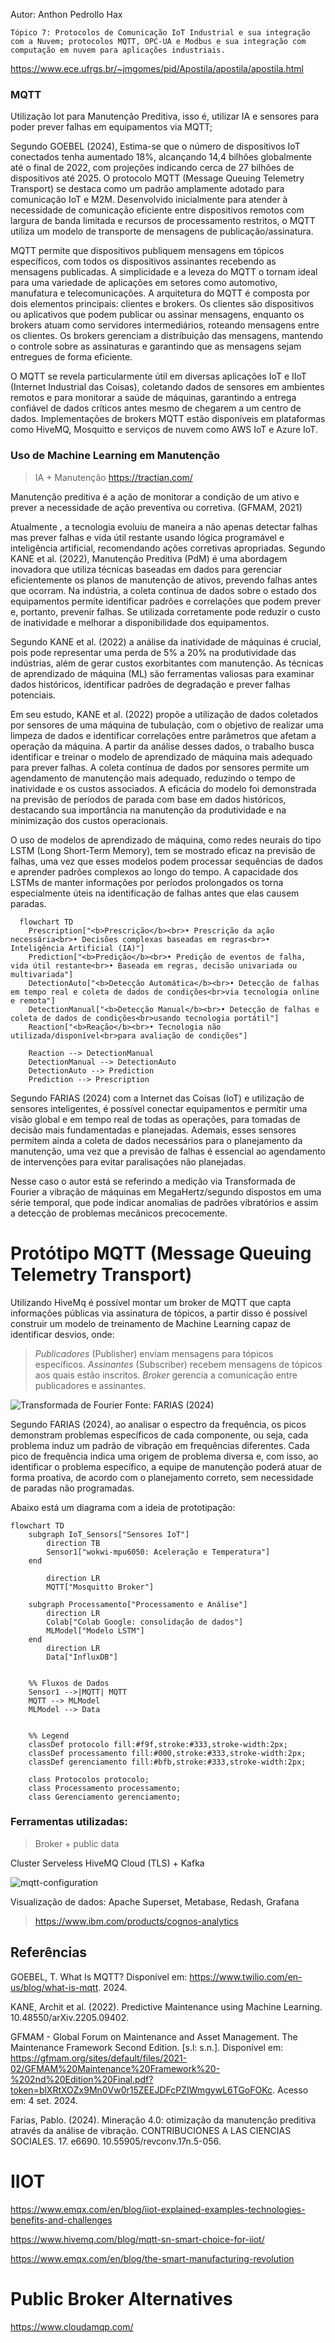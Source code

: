 Autor: Anthon Pedrollo Hax

    Tópico 7: Protocolos de Comunicação IoT Industrial e sua integração com a Nuvem; protocolos MQTT, OPC-UA e Modbus e sua integração com computação em nuvem para aplicações industriais.


https://www.ece.ufrgs.br/~jmgomes/pid/Apostila/apostila/apostila.html

### MQTT
Utilização Iot para Manutenção Preditiva, isso é, utilizar IA e sensores para poder prever falhas em equipamentos via MQTT;

Segundo GOEBEL (2024), Estima-se que o número de dispositivos IoT conectados tenha aumentado 18%, alcançando 14,4 bilhões globalmente até o final de 2022, com projeções indicando cerca de 27 bilhões de dispositivos até 2025. O protocolo MQTT (Message Queuing Telemetry Transport) se destaca como um padrão amplamente adotado para comunicação IoT e M2M. Desenvolvido inicialmente para atender à necessidade de comunicação eficiente entre dispositivos remotos com largura de banda limitada e recursos de processamento restritos, o MQTT utiliza um modelo de transporte de mensagens de publicação/assinatura. 


MQTT permite que dispositivos publiquem mensagens em tópicos específicos, com todos os dispositivos assinantes recebendo as mensagens publicadas. A simplicidade e a leveza do MQTT o tornam ideal para uma variedade de aplicações em setores como automotivo, manufatura e telecomunicações. A arquitetura do MQTT é composta por dois elementos principais: clientes e brokers. Os clientes são dispositivos ou aplicativos que podem publicar ou assinar mensagens, enquanto os brokers atuam como servidores intermediários, roteando mensagens entre os clientes. Os brokers gerenciam a distribuição das mensagens, mantendo o controle sobre as assinaturas e garantindo que as mensagens sejam entregues de forma eficiente. 


O MQTT se revela particularmente útil em diversas aplicações IoT e IIoT (Internet Industrial das Coisas), coletando dados de sensores em ambientes remotos e para monitorar a saúde de máquinas, garantindo a entrega confiável de dados críticos antes mesmo de chegarem a um centro de dados. Implementações de brokers MQTT estão disponíveis em plataformas como HiveMQ, Mosquitto e serviços de nuvem como AWS IoT e Azure IoT.

### Uso de Machine Learning em Manutenção
> IA + Manutenção https://tractian.com/

Manutenção preditiva é a ação de monitorar a condição de um ativo e prever a necessidade de ação preventiva ou corretiva. (GFMAM, 2021) 

Atualmente , a tecnologia evoluiu de maneira a não apenas detectar falhas mas prever falhas e vida útil restante usando lógica programável e inteligência artificial, recomendando ações corretivas apropriadas. Segundo KANE et al. (2022), Manutenção Preditiva (PdM) é uma abordagem inovadora que utiliza técnicas baseadas em dados para gerenciar eficientemente os planos de manutenção de ativos, prevendo falhas antes que ocorram. Na indústria, a coleta contínua de dados sobre o estado dos equipamentos permite identificar padrões e correlações que podem prever e, portanto, prevenir falhas. Se utilizada corretamente pode reduzir o custo de inatividade e melhorar a disponibilidade dos equipamentos.

Segundo KANE et al. (2022) a análise da inatividade de máquinas é crucial, pois pode representar uma perda de 5% a 20% na produtividade das indústrias, além de gerar custos exorbitantes com manutenção. As técnicas de aprendizado de máquina (ML) são ferramentas valiosas para examinar dados históricos, identificar padrões de degradação e prever falhas potenciais. 

Em seu estudo, KANE et al. (2022) propõe a utilização de dados coletados por sensores de uma máquina de tubulação, com o objetivo de realizar uma limpeza de dados e identificar correlações entre parâmetros que afetam a operação da máquina. A partir da análise desses dados, o trabalho busca identificar e treinar o modelo de aprendizado de máquina mais adequado para prever falhas. A coleta contínua de dados por sensores permite um agendamento de manutenção mais adequado, reduzindo o tempo de inatividade e os custos associados. A eficácia do modelo foi demonstrada na previsão de períodos de parada com base em dados históricos, destacando sua importância na manutenção da produtividade e na minimização dos custos operacionais.

O uso de modelos de aprendizado de máquina, como redes neurais do tipo LSTM (Long Short-Term Memory), tem se mostrado eficaz na previsão de falhas, uma vez que esses modelos podem processar sequências de dados e aprender padrões complexos ao longo do tempo. A capacidade dos LSTMs de manter informações por períodos prolongados os torna especialmente úteis na identificação de falhas antes que elas causem paradas.

```mermaid
  flowchart TD
    Prescription["<b>Prescrição</b><br>• Prescrição da ação necessária<br>• Decisões complexas baseadas em regras<br>• Inteligência Artificial (IA)"]
    Prediction["<b>Predição</b><br>• Predição de eventos de falha, vida útil restante<br>• Baseada em regras, decisão univariada ou multivariada"]
    DetectionAuto["<b>Detecção Automática</b><br>• Detecção de falhas em tempo real e coleta de dados de condições<br>via tecnologia online e remota"]
    DetectionManual["<b>Detecção Manual</b><br>• Detecção de falhas e coleta de dados de condições<br>usando tecnologia portátil"]
    Reaction["<b>Reação</b><br>• Tecnologia não utilizada/disponível<br>para avaliação de condições"]

    Reaction --> DetectionManual
    DetectionManual --> DetectionAuto
    DetectionAuto --> Prediction
    Prediction --> Prescription
```

Segundo FARIAS (2024) com a Internet das Coisas (IoT) e utilização de sensores inteligentes, é possível conectar equipamentos e permitir uma visão global e em tempo real de todas as operações, para tomadas  de decisão mais fundamentadas e planejadas. Ademais, esses sensores permitem ainda a coleta  de dados necessários para o planejamento da manutenção, uma vez que a previsão de falhas é  essencial ao agendamento de intervenções para evitar paralisações não planejadas.

Nesse caso o autor está se referindo a medição via Transformada de Fourier a vibração de máquinas em MegaHertz/segundo dispostos em uma série temporal, que pode indicar anomalias de padrões vibratórios e assim a detecção de problemas mecânicos precocemente.


# Protótipo MQTT (Message Queuing Telemetry Transport)

Utilizando HiveMq é possível montar um broker de MQTT que capta informações públicas via assinatura de tópicos, a partir disso é possível construir um modelo de treinamento de Machine Learning capaz de identificar desvios, onde:

> *Publicadores* (Publisher) enviam mensagens para tópicos específicos.
> *Assinantes* (Subscriber) recebem mensagens de tópicos aos quais estão inscritos.
> *Broker* gerencia a comunicação entre publicadores e assinantes.

![Transformada de Fourier](image.png)
Fonte: FARIAS (2024)

Segundo FARIAS (2024), ao analisar o espectro da frequência, os picos demonstram problemas específicos de cada componente, ou seja, cada problema induz um padrão de vibração em frequências diferentes. Cada pico de frequência indica uma origem de problema diversa e, com isso, ao identificar o problema específico, a equipe de manutenção poderá atuar de forma proativa, de acordo com o planejamento correto, sem necessidade de paradas não programadas.   

Abaixo está um diagrama com a ideia de prototipação:

```mermaid
flowchart TD
    subgraph IoT_Sensors["Sensores IoT"]
        direction TB
        Sensor1["wokwi-mpu6050: Aceleração e Temperatura"]
    end
    
        direction LR
        MQTT["Mosquitto Broker"]

    subgraph Processamento["Processamento e Análise"]
        direction LR
        Colab["Colab Google: consolidação de dados"]
        MLModel["Modelo LSTM"]
    end
        direction LR
        Data["InfluxDB"]


    %% Fluxos de Dados
    Sensor1 -->|MQTT| MQTT
    MQTT --> MLModel
    MLModel --> Data


    %% Legend
    classDef protocolo fill:#f9f,stroke:#333,stroke-width:2px;
    classDef processamento fill:#000,stroke:#333,stroke-width:2px;
    classDef gerenciamento fill:#bfb,stroke:#333,stroke-width:2px;
    
    class Protocolos protocolo;
    class Processamento processamento;
    class Gerenciamento gerenciamento;
```

### Ferramentas utilizadas:

> Broker + public data

Cluster Serveless HiveMQ Cloud (TLS) + Kafka

![mqtt-configuration](image-1.png)

Visualização de dados: Apache Superset, Metabase, Redash, Grafana
> https://www.ibm.com/products/cognos-analytics     


## Referências

GOEBEL, T. What Is MQTT? Disponível em: <https://www.twilio.com/en-us/blog/what-is-mqtt>. 2024.

KANE, Archit et al. (2022). Predictive Maintenance using Machine Learning. 10.48550/arXiv.2205.09402. 

GFMAM -  Global Forum on Maintenance and Asset Management. The Maintenance Framework Second Edition. [s.l: s.n.]. Disponível em: <https://gfmam.org/sites/default/files/2021-02/GFMAM%20Maintenance%20Framework%20-%202nd%20Edition%20Final.pdf?token=blXRtXOZx9Mn0Vw0r15ZEEJDFcPZIWmgywL6TGoFOKc>. Acesso em: 4 set. 2024.

Farias, Pablo. (2024). Mineração 4.0: otimização da manutenção preditiva através da análise de vibração. CONTRIBUCIONES A LAS CIENCIAS SOCIALES. 17. e6690. 10.55905/revconv.17n.5-056. 


# IIOT

https://www.emqx.com/en/blog/iiot-explained-examples-technologies-benefits-and-challenges

https://www.hivemq.com/blog/mqtt-sn-smart-choice-for-iiot/

https://www.emqx.com/en/blog/the-smart-manufacturing-revolution


# Public Broker Alternatives
https://www.cloudamqp.com/
